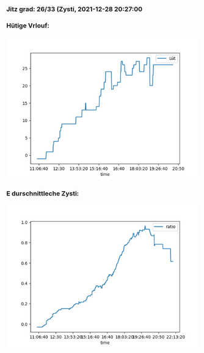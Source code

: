### Jitz grad: 26/33 (Zysti, 2021-12-28 20:27:00

### Hütige Vrlouf:
![Graph](Today.png)

### E durschnittleche Zysti:
![Graph](Zysti.png)